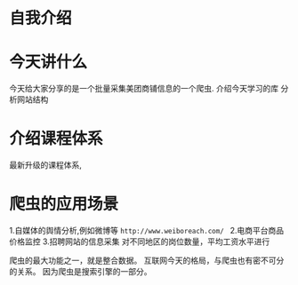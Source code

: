 # 自我介绍


# 今天讲什么
今天给大家分享的是一个批量采集美团商铺信息的一个爬虫.
介绍今天学习的库
分析网站结构

# 介绍课程体系
最新升级的课程体系,


# 爬虫的应用场景
1.自媒体的舆情分析,例如微博等  `http://www.weiboreach.com/ `
2.电商平台商品价格监控
3.招聘网站的信息采集 对不同地区的岗位数量，平均工资水平进行


爬虫的最大功能之一，就是整合数据。
互联网今天的格局，与爬虫也有密不可分的关系。
因为爬虫是搜索引擎的一部分。

